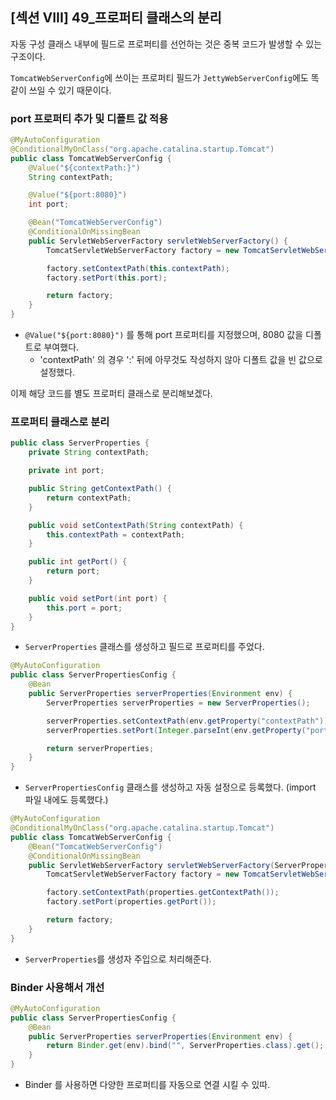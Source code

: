 ## [섹션 VIII] 49_프로퍼티 클래스의 분리

자동 구성 클래스 내부에 필드로 프로퍼티를 선언하는 것은 중복 코드가 발생할 수 있는 구조이다. 

`TomcatWebServerConfig`에 쓰이는 프로퍼티 필드가 `JettyWebServerConfig`에도 똑같이 쓰일 수 있기 때문이다.

### port 프로퍼티 추가 및 디폴트 값 적용
```java
@MyAutoConfiguration
@ConditionalMyOnClass("org.apache.catalina.startup.Tomcat")
public class TomcatWebServerConfig {
    @Value("${contextPath:}")
    String contextPath;

    @Value("${port:8080}")
    int port;

    @Bean("TomcatWebServerConfig")
    @ConditionalOnMissingBean
    public ServletWebServerFactory servletWebServerFactory() {
        TomcatServletWebServerFactory factory = new TomcatServletWebServerFactory();

        factory.setContextPath(this.contextPath);
        factory.setPort(this.port);

        return factory;
    }
}
```
- `@Value("${port:8080}")` 를 통해 port 프로퍼티를 지정했으며, 8080 값을 디폴트로 부여했다.
  - 'contextPath' 의 경우 ':' 뒤에 아무것도 작성하지 않아 디폴트 값을 빈 값으로 설정했다.

이제 해당 코드를 별도 프로퍼티 클래스로 분리해보겠다.

### 프로퍼티 클래스로 분리
```java
public class ServerProperties {
    private String contextPath;

    private int port;

    public String getContextPath() {
        return contextPath;
    }

    public void setContextPath(String contextPath) {
        this.contextPath = contextPath;
    }

    public int getPort() {
        return port;
    }

    public void setPort(int port) {
        this.port = port;
    }
}
```
- `ServerProperties` 클래스를 생성하고 필드로 프로퍼티를 주었다.

```java
@MyAutoConfiguration
public class ServerPropertiesConfig {
    @Bean
    public ServerProperties serverProperties(Environment env) {
        ServerProperties serverProperties = new ServerProperties();

        serverProperties.setContextPath(env.getProperty("contextPath"));
        serverProperties.setPort(Integer.parseInt(env.getProperty("port")));

        return serverProperties;
    }
}
```
- `ServerPropertiesConfig` 클래스를 생성하고 자동 설정으로 등록했다. (import 파일 내에도 등록했다.)

```java
@MyAutoConfiguration
@ConditionalMyOnClass("org.apache.catalina.startup.Tomcat")
public class TomcatWebServerConfig {
    @Bean("TomcatWebServerConfig")
    @ConditionalOnMissingBean
    public ServletWebServerFactory servletWebServerFactory(ServerProperties properties) {
        TomcatServletWebServerFactory factory = new TomcatServletWebServerFactory();

        factory.setContextPath(properties.getContextPath());
        factory.setPort(properties.getPort());

        return factory;
    }
}
```
- `ServerProperties`를 생성자 주입으로 처리해준다.

### Binder 사용해서 개선
```java
@MyAutoConfiguration
public class ServerPropertiesConfig {
    @Bean
    public ServerProperties serverProperties(Environment env) {
        return Binder.get(env).bind("", ServerProperties.class).get();
    }
}
```
- Binder 를 사용하면 다양한 프로퍼티를 자동으로 연결 시킬 수 있따.